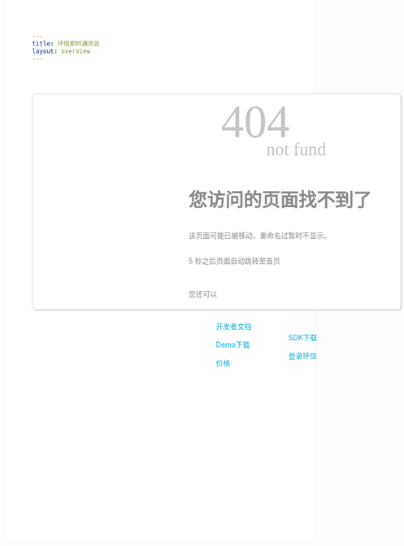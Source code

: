 ```yaml
---
title: 环信即时通讯云
layout: overview
---
```



<style>
*{ padding:0; margin:0;}
body { width:1349px; height:962px; background:#FFF;}
li { list-style:none;}
.fl { float:left;}
.fr { float:right;}
a { text-decoration:none;}
       
.main { width:694px; height:424px; border:1px solid #d5d5d5; border-radius:7px; 
background:#FFF; margin:60px auto; box-shadow:2px 2px 3px #dedede;  padding-left:30px;}
.tupian { background:url(../img/tan.png) no-repeat; width:195px; height:180px; margin-top:140px; margin-left:32px;}
.wenzi { margin-left:50px; margin-top:20px;}
.wenzi span{ font-size:90px; color:#c4c4c4; font-family:Consolas; display:block; margin-left:64px; width:157px; height:70px; line-height:70px;}
.wenzi em {font-size:35px; color:#c4c4c4; font-family:Consolas; font-style:normal; display:block; margin-left:153px; margin-bottom:15px;}
.wenzi h1 { font-size:36px; color:#8a8a8a;}
.wenzi p.xianshi1 { font-size:14px; color:#8a8a8a; line-height:36px; padding-top:15px;}
.wenzi p#xianshi { font-size:14px; color:#8a8a8a; line-height:36px;}
.wenzi ul li a { font-size:14px; color:#00addc; line-height:36px; background:url(../img/feiji_03.png) no-repeat left center; padding-left:30px;}

</style>

<div class="main">
  <div class="tupian fl">
   </div>
   <div class="wenzi fl">
   <span>404</span>
   <em>not fund</em>
   <h1>您访问的页面找不到了</h1>
   <p class="xianshi1" style="padding-top:15px;">该页面可能已被移动，重命名过暂时不显示。

</p><p id="xianshi">5 秒之后页面自动跳转至首页</p>
   <p class="xianshi1">您还可以</p>
   <ul class="fl">
   <li><a href="http://developer.easemob.com/">开发者文档</a></li>
   <li><a href="http://www.easemob.com/demo/"> Demo下载</a></li>
   <li><a href="http://www.easemob.com/price/"> 价格</a></li>
   </ul>
   <ul class="fl" style="margin-top:36px; margin-left:19px;">
   <li><a href="http://www.easemob.com/sdk/"> SDK下载</a></li>
   <li><a href="https://console.easemob.com/"> 登录环信</a></li>
   </ul> 
   </div>
 </div>
<script language="javascript" type="text/javascript">    
var secs =5; //倒计时的秒数    
var URL ;    
function Load(url){    
URL =url;    
for(var i=secs;i>=0;i--)    
{    
window.setTimeout('doUpdate(' + i + ')', (secs-i) * 1000);    
}    
}    
function doUpdate(num)    
{
document.getElementById('xianshi').innerHTML = '将在'+num+'秒之后页面自动跳转至首页' ;    
if(num == 0) { window.location=URL; }    
}    
</script>

<script language="javascript">    
Load("http://www.easemob.com/"); //要跳转到的页面    
</script> 
